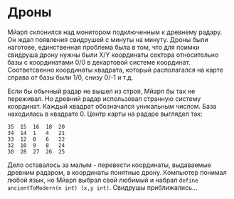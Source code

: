 # Дроны

Мйарп склонился над монитором подключенным к древнему радару. Он ждал появления свидрушей с минуты на минуту. Дроны были наготове, единственная проблема была в том, что для поимки свидруша дрону нужны были X/Y координаты сектора относительно базы с координатами 0/0 в декартовой системе координат.
Соответсвенно координаты квадрата, который располагался на карте  справа от базы были 1/0, снизу 0/-1 и т.д. 

Если бы обычный радар не вышел из строя, Мйарп бы так не переживал. Но древний радар использовал странную систему координат. Каждый квадрат обозначался уникальным числом. База находилась в квадрате 0. Центр карты на радаре выглядел так:

```
35  15  16  18  20
34  14	1   4   21
33  12	0   6   22
32  10	9   8   24
30  28  27  26  25
``` 

Дело оставалось за малым - перевести координаты, выдаваемые древним радаром, в координаты понятные дрону.  Компьютер понимал любой язык, но Мйарп выбрал свой любимый и набрал  `define ancientToModern(n int) (x,y int)`. Свидрушы приближались...
